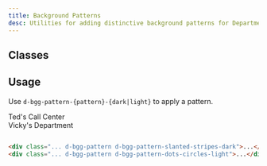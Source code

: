 ```yaml
---
title: Background Patterns
desc: Utilities for adding distinctive background patterns for Department and Call Centers.
---
```


## Classes

<div class="d-h464 d-of-y-scroll d-bb d-bc-black-200">
  <utility-class-table>
    <template #content>
      <tbody v-for="c in ['dark', 'light']">
        <tr v-for="i in ['blob', 'chevrons', 'crosses', 'crosshatch', 'dot-dash', 'dots-circles', 'horz-stripes', 'slanted-stripes', 'steps', 'stripe']">
          <th scope="row" class="d-ff-mono d-fc-purple d-fw-normal d-fs12">.d-bgg-pattern-{{ i }}-{{ c }}</th>
          <td>
            <div class="d-d-flex d-jc-space-between d-ai-center">
              <div class="d-fl-grow1 d-ff-mono d-fc-orange d-fs12">
                --bgg-pattern: --bgg-pattern-{{ i }}-{{ c }};
              </div>
              <div 
                class="d-w24 d-h24 d-bgg-pattern d-ba d-bc-black-900 d-bar4"
                :class="[{'d-bgc-black-900': c === 'light'}, `d-bgg-pattern-${i}-${c}`]"
              >
              </div>
            </div>
          </td>
        </tr>
      </tbody>
    </template>
  </utility-class-table>
</div>

## Usage
Use `d-bgg-pattern-{pattern}-{dark|light}` to apply a pattern.

<code-well-header class="d-d-flex d-jc-center d-fd-column d-p24 d-bgc-black-050 d-w100p d-hmn102 d-stack8" custom>
  <div class="d-d-flex d-ai-center d-w100p d-h32 d-bar4 d-bgg-to-br d-bgg-from-yellow-300 d-bgg-to-yellow-400 d-bgg-pattern d-bgg-pattern-slanted-stripes-dark d-fs14 d-fw-bold d-fc-dark">Ted's Call Center</div>
  <div class="d-d-flex d-ai-center d-w100p d-h32 d-bar4 d-bgg-to-br d-bgg-from-purple-400 d-bgg-to-purple-500 d-bgg-pattern d-bgg-pattern-dots-circles-light d-fs14 d-fw-bold d-fc-white">Vicky's Department</div>
</code-well-header>

```html

<div class="... d-bgg-pattern d-bgg-pattern-slanted-stripes-dark">...</div>
<div class="... d-bgg-pattern d-bgg-pattern-dots-circles-light">...</div>
```
